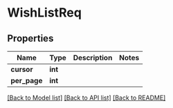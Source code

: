 # WishListReq

## Properties
Name | Type | Description | Notes
------------ | ------------- | ------------- | -------------
**cursor** | **int** |  | 
**per_page** | **int** |  | 

[[Back to Model list]](../README.md#documentation-for-models) [[Back to API list]](../README.md#documentation-for-api-endpoints) [[Back to README]](../README.md)

